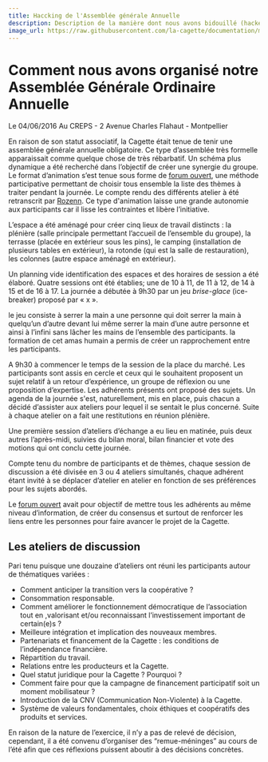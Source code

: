 ```yaml
---
title: Haccking de l'Assemblée générale Annuelle
description: Description de la manière dont nous avons bidouillé (hacké) le format de l'AGO 2016 de la Cagette.
image_url: https://raw.githubusercontent.com/la-cagette/documentation/master/img/ag-forum.jpg
---
```


# Comment nous avons organisé notre Assemblée Générale Ordinaire Annuelle

Le 04/06/2016
Au CREPS - 2 Avenue Charles Flahaut - Montpellier

En raison de son statut associatif, la Cagette était tenue de tenir une assemblée générale annuelle obligatoire. Ce type d’assemblée très formelle apparaissait comme quelque chose de très rébarbatif. Un schéma plus dynamique a été recherché dans l’objectif de créer une synergie du groupe. 
Le format d’animation s’est tenue sous forme de [forum ouvert](http://www.multibao.org/#cpcoop/animer_ateliers/blob/master/echanger/forum_ouvert.md), une méthode participative permettant de choisir tous ensemble la liste des thèmes à traiter pendant la journée. Le compte rendu des différents atelier à été retranscrit par [Rozenn](https://docs.google.com/document/d/1hKi5D97v-YeHHrrxb_rCI-asAmNgTcDu2r81VLp05qY/edit#). Ce type d'animation laisse une grande autonomie aux participants car il lisse les contraintes et libère l’initiative.

L’espace a été aménagé pour créer cinq lieux de travail distincts : la plénière (salle principale permettant l’accueil de l’ensemble du groupe), la terrasse (placée en extérieur sous les pins), le camping (installation de plusieurs tables en extérieur), la rotonde (qui est la salle de restauration), les colonnes (autre espace aménagé en extérieur). 

Un planning vide identification des espaces et des horaires de session a été élaboré. Quatre sessions ont été établies; une de 10 à 11, de 11 à 12, de 14 à 15 et de 16 à 17.
La journée a débutée à 9h30 par un jeu *brise-glace* (ice-breaker) proposé par « x ».

le jeu consiste à serrer la main a une personne qui doit serrer la main à quelqu’un d’autre devant lui même serrer la main d’une autre personne et ainsi à l’infini sans lâcher les mains de l’ensemble des participants. la formation de cet amas humain a permis de créer un rapprochement entre les participants.

A 9h30 à commencer le temps de la session de la place du marché.  Les participants sont assis en cercle et ceux qui le souhaitent proposent un sujet relatif à un retour d’expérience, un groupe de réflexion ou une proposition d’expertise. Les adhérents présents ont proposé des sujets. Un agenda de la journée s'est, naturellement, mis en place, puis chacun a décidé d’assister aux ateliers pour lequel il se sentait le plus concerné. Suite à chaque atelier on a fait une restitutions en réunion plénière.

Une première session d’ateliers d’échange a eu lieu en matinée, puis deux autres l’après-midi, suivies du bilan moral, bilan financier et vote des motions qui ont conclu cette journée.

Compte tenu du nombre de participants et de thèmes, chaque session de discussion a été divisée en 3 ou 4 ateliers simultanés, chaque adhérent étant invité à se déplacer d’atelier en atelier en fonction de ses préférences pour les sujets abordés.

Le [forum ouvert](http://www.multibao.org/#cpcoop/animer_ateliers/blob/master/echanger/forum_ouvert.md) avait pour objectif de mettre tous les adhérents au même niveau d’information, de créer du consensus et surtout de renforcer les liens entre les personnes pour faire avancer le projet de la Cagette.

## Les ateliers de discussion

Pari tenu puisque une douzaine d’ateliers ont réuni les participants autour de thématiques variées :

- Comment anticiper la transition vers la coopérative ?
- Consommation responsable.
- Comment améliorer le fonctionnement démocratique de l’association tout en ,valorisant et/ou reconnaissant l’investissement important de certain(e)s ?
- Meilleure intégration et implication des nouveaux membres.
- Partenariats et financement de la Cagette : les conditions de l’indépendance financière.
- Répartition du travail.
- Relations entre les producteurs et la Cagette.
- Quel statut juridique pour la Cagette ? Pourquoi ?
- Comment faire pour que la campagne de financement participatif soit un moment mobilisateur ?
- Introduction de la CNV (Communication Non-Violente) à la Cagette.
- Système de valeurs fondamentales, choix éthiques et coopératifs des produits et services.

En raison de la nature de l’exercice, il n’y a pas de relevé de décision, cependant, il a été convenu d’organiser des “remue-méninges” au cours de l’été afin que ces réflexions puissent aboutir à des décisions concrètes.
  
